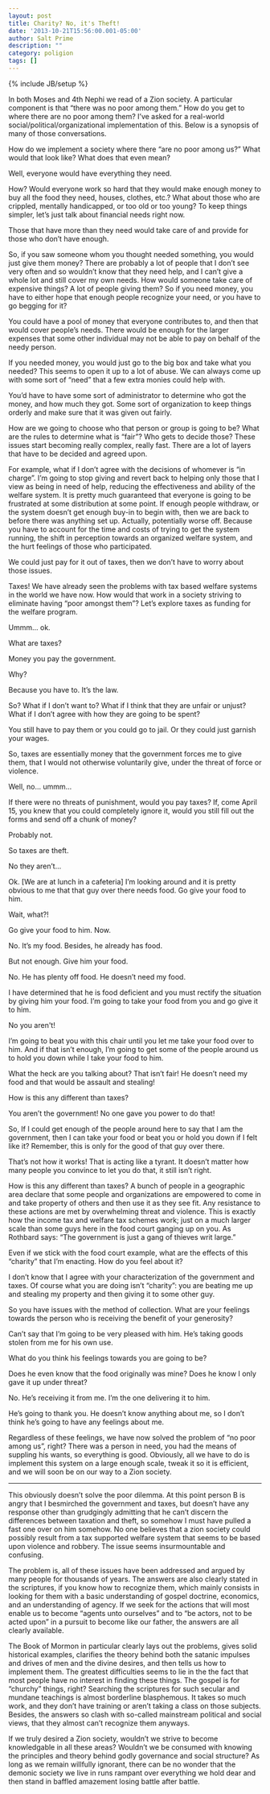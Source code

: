 ```yaml
---
layout: post
title: Charity? No, it's Theft!
date: '2013-10-21T15:56:00.001-05:00'
author: Salt Prime
description: ""
category: poligion
tags: []
---
```

{% include JB/setup %}

In both Moses and 4th Nephi we read of a Zion society. A particular
component is that “there was no poor among them.” How do you get to
where there are no poor among them? I’ve asked for a real-world
social/political/organizational implementation of this. Below is a
synopsis of many of those conversations.


<i class="fa fa-user fa-lg yellow-text"></i>
How do we implement a society where there “are no poor among us?”
What would that look like? What does that even mean?



<i class="fa fa-user fa-lg purple-text"></i>
Well, everyone would have everything they need.



<i class="fa fa-user fa-lg yellow-text"></i>
How? Would everyone work so hard that they would make enough money
to buy all the food they need, houses, clothes, etc.? What about those
who are crippled, mentally handicapped, or too old or too young? To
keep things simpler, let’s just talk about financial needs right now.



<i class="fa fa-user fa-lg purple-text"></i>
Those that have more than they need would take care of and provide
for those who don’t have enough.



<i class="fa fa-user fa-lg yellow-text"></i>
So, if you saw someone whom you thought needed something, you would
just give them money? There are probably a lot of people that I don’t
see very often and so wouldn’t know that they need help, and I can’t
give a whole lot and still cover my own needs. How would someone take
care of expensive things? A lot of people giving them? So if you need
money, you have to either hope that enough people recognize your need,
or you have to go begging for it?



<i class="fa fa-user fa-lg purple-text"></i>
You could have a pool of money that everyone contributes to, and
then that would cover people’s needs. There would be enough for the
larger expenses that some other individual may not be able to pay on
behalf of the needy person.



<i class="fa fa-user fa-lg yellow-text"></i>
If you needed money, you would just go to the big box and take what
you needed? This seems to open it up to a lot of abuse. We can always
come up with some sort of “need” that a few extra monies could help
with.



<i class="fa fa-user fa-lg purple-text"></i>
You’d have to have some sort of administrator to determine who got
the money, and how much they got. Some sort of organization to keep
things orderly and make sure that it was given out fairly.



<i class="fa fa-user fa-lg yellow-text"></i>
How are we going to choose who that person or group is going to be?
What are the rules to determine what is “fair”? Who gets to decide
those? These issues start becoming really complex, really fast. There
are a lot of layers that have to be decided and agreed upon.



For example, what if I don’t agree with the decisions of whomever is
“in charge”. I’m going to stop giving and revert back to helping only
those that I view as being in need of help, reducing the effectiveness
and ability of the welfare system. It is pretty much guaranteed that
everyone is going to be frustrated at some distribution at some point.
If enough people withdraw, or the system doesn’t get enough buy-in to
begin with, then we are back to before there was anything set up.
Actually, potentially worse off. Because you have to account for the
time and costs of trying to get the system running, the shift in
perception towards an organized welfare system, and the hurt feelings
of those who participated.



<i class="fa fa-user fa-lg purple-text"></i>
We could just pay for it out of taxes, then we don’t have to worry
about those issues.


<i class="fa fa-user fa-lg yellow-text"></i>
Taxes! We have already seen the problems with tax based welfare
systems in the world we have now. How would that work in a society
striving to eliminate having “poor amongst them”? Let’s explore taxes
as funding for the welfare program.



<i class="fa fa-user fa-lg purple-text"></i>
Ummm... ok.



<i class="fa fa-user fa-lg yellow-text"></i>
What are taxes?



<i class="fa fa-user fa-lg purple-text"></i>
Money you pay the government.



<i class="fa fa-user fa-lg yellow-text"></i>
Why?



<i class="fa fa-user fa-lg purple-text"></i>
Because you have to. It’s the law.



<i class="fa fa-user fa-lg yellow-text"></i>
So? What if I don’t want to? What if I think that they are unfair
or unjust? What if I don’t agree with how they are going to be spent?



<i class="fa fa-user fa-lg purple-text"></i>
You still have to pay them or you could go to jail. Or they could
just garnish your wages.



<i class="fa fa-user fa-lg yellow-text"></i>
So, taxes are essentially money that the government forces me to
give them, that I would not otherwise voluntarily give, under the
threat of force or violence.



<i class="fa fa-user fa-lg purple-text"></i>
Well, no... ummm...



<i class="fa fa-user fa-lg yellow-text"></i>
If there were no threats of punishment, would you pay taxes? If,
come April 15, you knew that you could completely ignore it, would you
still fill out the forms and send off a chunk of money?



Probably not.



<i class="fa fa-user fa-lg yellow-text"></i>
So taxes are theft.



<i class="fa fa-user fa-lg purple-text"></i>
No they aren’t...



<i class="fa fa-user fa-lg yellow-text"></i>
Ok. [We are at lunch in a cafeteria] I’m looking around and it is
pretty obvious to me that that guy over there needs food. Go give your
food to him.



<i class="fa fa-user fa-lg purple-text"></i>
Wait, what?!



<i class="fa fa-user fa-lg yellow-text"></i>
Go give your food to him. Now.



<i class="fa fa-user fa-lg purple-text"></i>
No. It’s my food. Besides, he already has food.



<i class="fa fa-user fa-lg yellow-text"></i>
But not enough. Give him your food.



<i class="fa fa-user fa-lg purple-text"></i>
No. He has plenty off food. He doesn’t need my food.



<i class="fa fa-user fa-lg yellow-text"></i>
I have determined that he is food deficient and you must rectify
the situation by giving him your food. I’m going to take your food
from you and go give it to him.



<i class="fa fa-user fa-lg purple-text"></i>
No you aren't!



<i class="fa fa-user fa-lg yellow-text"></i>
I’m going to beat you with this chair until you let me take your
food over to him. And if that isn’t enough, I’m going to get some of
the people around us to hold you down while I take your food to him.



What the heck are you talking about? That isn’t fair! He doesn’t
need my food and that would be assault and stealing!



<i class="fa fa-user fa-lg yellow-text"></i>
How is this any different than taxes?



<i class="fa fa-user fa-lg purple-text"></i>
You aren’t the government! No one gave you power to do that!



<i class="fa fa-user fa-lg yellow-text"></i>
So, If I could get enough of the people around here to say that I
am the government, then I can take your food or beat you or hold you
down if I felt like it? Remember, this is only for the good of that
guy over there.



<i class="fa fa-user fa-lg purple-text"></i>
That’s not how it works! That is acting like a tyrant. It doesn’t
matter how many people you convince to let you do that, it still isn’t
right.



<i class="fa fa-user fa-lg yellow-text"></i>
How is this any different than taxes? A bunch of people in a
geographic area declare that some people and organizations are
empowered to come in and take property of others and then use it as
they see fit. Any resistance to these actions are met by overwhelming
threat and violence. This is exactly how the income tax and welfare
tax schemes work; just on a much larger scale than some guys here in
the food court ganging up on you. As Rothbard says: “The government is
just a gang of thieves writ large.”

Even if we stick with the food court example, what are the effects of
this “charity” that I’m enacting. How do you feel about it?



<i class="fa fa-user fa-lg purple-text"></i>
I don’t know that I agree with your characterization of the
government and taxes. Of course what you are doing isn’t “charity”:
you are beating me up and stealing my property and then giving it to
some other guy.



<i class="fa fa-user fa-lg yellow-text"></i>
So you have issues with the method of collection. What are your
feelings towards the person who is receiving the benefit of your
generosity?



<i class="fa fa-user fa-lg purple-text"></i>
Can’t say that I’m going to be very pleased with him. He’s taking
goods stolen from me for his own use.



<i class="fa fa-user fa-lg yellow-text"></i>
What do you think his feelings towards you are going to be?



<i class="fa fa-user fa-lg purple-text"></i>
Does he even know that the food originally was mine? Does he know I
only gave it up under threat?



<i class="fa fa-user fa-lg yellow-text"></i>
No. He’s receiving it from me. I’m the one delivering it to him.



<i class="fa fa-user fa-lg purple-text"></i>
He’s going to thank you. He doesn’t know anything about me, so I
don’t think he’s going to have any feelings about me.



<i class="fa fa-user fa-lg yellow-text"></i>
Regardless of these feelings, we have now solved the problem of “no
poor among us”, right? There was a person in need, you had the means
of suppling his wants, so everything is good. Obviously, all we have
to do is implement this system on a large enough scale, tweak it so it
is efficient, and we will soon be on our way to a Zion society.



----



This obviously doesn’t solve the poor dilemma. At this point person <span class="purple-text"> B</span>
is angry that I besmirched the government and taxes, but doesn’t have
any response other than grudgingly admitting that he can’t discern the
differences between taxation and theft, so somehow I must have pulled
a fast one over on him somehow. No one believes that a zion society
could possibly result from a tax supported welfare system that seems
to be based upon violence and robbery. The issue seems insurmountable
and confusing.



The problem is, all of these issues have been addressed and argued by
many people for thousands of years. The answers are also clearly
stated in the scriptures, if you know how to recognize them, which
mainly consists in looking for them with a basic understanding of
gospel doctrine, economics, and an understanding of agency. If we seek
for the actions that will most enable us to become “agents unto
ourselves” and to “be actors, not to be acted upon” in a pursuit to
become like our father, the answers are all clearly available.



The Book of Mormon in particular clearly lays out the problems, gives
solid historical examples, clarifies the theory behind both the
satanic impulses and drives of men and the divine desires, and then
tells us how to implement them. The greatest difficulties seems to lie
in the the fact that most people have no interest in finding these
things. The gospel is for “churchy” things, right? Searching the
scriptures for such secular and mundane teachings is almost borderline
blasphemous. It takes so much work, and they don’t have training or
aren’t taking a class on those subjects. Besides, the answers so clash
with so-called mainstream political and social views, that they almost
can’t recognize them anyways.



If we truly desired a Zion society, wouldn’t we strive to become
knowledgable in all these areas? Wouldn’t we be consumed with knowing
the principles and theory behind godly governance and social
structure? As long as we remain willfully ignorant, there can be no
wonder that the demonic society we live in runs rampant over
everything we hold dear and then stand in baffled amazement losing
battle after battle.



